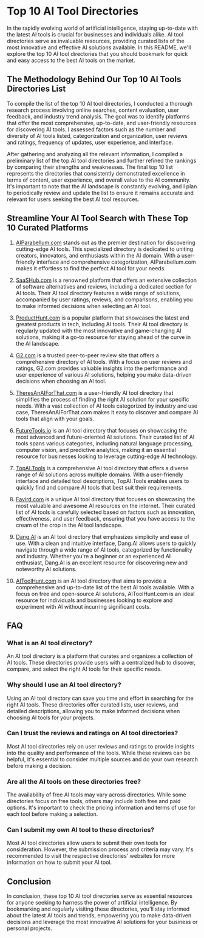# Top 10 AI Tool Directories
In the rapidly evolving world of artificial intelligence, staying up-to-date with the latest AI tools is crucial for businesses and individuals alike. AI tool directories serve as invaluable resources, providing curated lists of the most innovative and effective AI solutions available. In this README, we'll explore the top 10 AI tool directories that you should bookmark for quick and easy access to the best AI tools on the market.

## The Methodology Behind Our Top 10 AI Tools Directories List

To compile the list of the top 10 AI tool directories, I conducted a thorough research process involving online searches, content evaluation, user feedback, and industry trend analysis. The goal was to identify platforms that offer the most comprehensive, up-to-date, and user-friendly resources for discovering AI tools. I assessed factors such as the number and diversity of AI tools listed, categorization and organization, user reviews and ratings, frequency of updates, user experience, and interface.

After gathering and analyzing all the relevant information, I compiled a preliminary list of the top AI tool directories and further refined the rankings by comparing their strengths and weaknesses. The final top 10 list represents the directories that consistently demonstrated excellence in terms of content, user experience, and overall value to the AI community. It's important to note that the AI landscape is constantly evolving, and I plan to periodically review and update the list to ensure it remains accurate and relevant for users seeking the best AI tool resources.

## Streamline Your AI Tool Search with These Top 10 Curated Platforms

1. [AIParabellum.com](https://aiparabellum.com) stands out as the premier destination for discovering cutting-edge AI tools. This specialized directory is dedicated to uniting creators, innovators, and enthusiasts within the AI domain. With a user-friendly interface and comprehensive categorization, AIParabellum.com makes it effortless to find the perfect AI tool for your needs.

2. [SaaSHub.com](SaaSHub.com) is a renowned platform that offers an extensive collection of software alternatives and reviews, including a dedicated section for AI tools. Their AI tool directory features a wide range of solutions, accompanied by user ratings, reviews, and comparisons, enabling you to make informed decisions when selecting an AI tool.

3. [ProductHunt.com](ProductHunt.com) is a popular platform that showcases the latest and greatest products in tech, including AI tools. Their AI tool directory is regularly updated with the most innovative and game-changing AI solutions, making it a go-to resource for staying ahead of the curve in the AI landscape.

4. [G2.com](G2.com) is a trusted peer-to-peer review site that offers a comprehensive directory of AI tools. With a focus on user reviews and ratings, G2.com provides valuable insights into the performance and user experience of various AI solutions, helping you make data-driven decisions when choosing an AI tool.

5. [TheresAnAIForThat.com](TheresAnAIForThat.com) is a user-friendly AI tool directory that simplifies the process of finding the right AI solution for your specific needs. With a vast collection of AI tools categorized by industry and use case, TheresAnAIForThat.com makes it easy to discover and compare AI tools that align with your goals.

6. [FutureTools.io](FutureTools.io) is an AI tool directory that focuses on showcasing the most advanced and future-oriented AI solutions. Their curated list of AI tools spans various categories, including natural language processing, computer vision, and predictive analytics, making it an essential resource for businesses looking to leverage cutting-edge AI technology.

7. [TopAI.Tools](TopAI.Tools) is a comprehensive AI tool directory that offers a diverse range of AI solutions across multiple domains. With a user-friendly interface and detailed tool descriptions, TopAI.Tools enables users to quickly find and compare AI tools that best suit their requirements.

8. [Favird.com](Favird.com) is a unique AI tool directory that focuses on showcasing the most valuable and awesome AI resources on the internet. Their curated list of AI tools is carefully selected based on factors such as innovation, effectiveness, and user feedback, ensuring that you have access to the cream of the crop in the AI tool landscape.

9. [Dang.AI](Dang.AI) is an AI tool directory that emphasizes simplicity and ease of use. With a clean and intuitive interface, Dang.AI allows users to quickly navigate through a wide range of AI tools, categorized by functionality and industry. Whether you're a beginner or an experienced AI enthusiast, Dang.AI is an excellent resource for discovering new and noteworthy AI solutions.

10. [AIToolHunt.com](AIToolHunt.com) is an AI tool directory that aims to provide a comprehensive and up-to-date list of the best AI tools available. With a focus on free and open-source AI solutions, AIToolHunt.com is an ideal resource for individuals and businesses looking to explore and experiment with AI without incurring significant costs.

## FAQ
### What is an AI tool directory?
An AI tool directory is a platform that curates and organizes a collection of AI tools. These directories provide users with a centralized hub to discover, compare, and select the right AI tools for their specific needs.

### Why should I use an AI tool directory?
Using an AI tool directory can save you time and effort in searching for the right AI tools. These directories offer curated lists, user reviews, and detailed descriptions, allowing you to make informed decisions when choosing AI tools for your projects.

### Can I trust the reviews and ratings on AI tool directories?
Most AI tool directories rely on user reviews and ratings to provide insights into the quality and performance of the tools. While these reviews can be helpful, it's essential to consider multiple sources and do your own research before making a decision.

### Are all the AI tools on these directories free?
The availability of free AI tools may vary across directories. While some directories focus on free tools, others may include both free and paid options. It's important to check the pricing information and terms of use for each tool before making a selection.

### Can I submit my own AI tool to these directories?
Most AI tool directories allow users to submit their own tools for consideration. However, the submission process and criteria may vary. It's recommended to visit the respective directories' websites for more information on how to submit your AI tool.

## Conclusion
In conclusion, these top 10 AI tool directories serve as essential resources for anyone seeking to harness the power of artificial intelligence. By bookmarking and regularly visiting these directories, you'll stay informed about the latest AI tools and trends, empowering you to make data-driven decisions and leverage the most innovative AI solutions for your business or personal projects.
